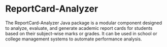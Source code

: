 # ReportCard-Analyzer
The ReportCard-Analyzer Java package is a modular component designed to analyze, evaluate, and generate academic report cards for students based on their subject-wise marks or grades. It can be used in school or college management systems to automate performance analysis.
